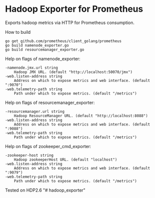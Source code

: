 # Hadoop Exporter for Prometheus
Exports hadoop metrics via HTTP for Prometheus consumption.

How to build
```
go get github.com/prometheus/client_golang/prometheus
go build namenode_exporter.go
go build resourcemanager_exporter.go
```

Help on flags of namenode_exporter:
```
-namenode.jmx.url string
    Hadoop JMX URL. (default "http://localhost:50070/jmx")
-web.listen-address string
    Address on which to expose metrics and web interface. (default ":9070")
-web.telemetry-path string
    Path under which to expose metrics. (default "/metrics")
```

Help on flags of resourcemanager_exporter:
```
-resourcemanager.url string
    Hadoop ResourceManager URL. (default "http://localhost:8088")
-web.listen-address string
    Address on which to expose metrics and web interface. (default ":9088")
-web.telemetry-path string
    Path under which to expose metrics. (default "/metrics")
```

Help on flags of zookeeper_cmd_exporter:
```
-zookeeper-host string
    Hadoop zookeeperHost URL. (default "localhost")
-web.listen-address string
    Address on which to expose metrics and web interface. (default ":9079")
-web.telemetry-path string
    Path under which to expose metrics. (default "/metrics")
```


Tested on HDP2.6
"# hadoop_exporter" 
